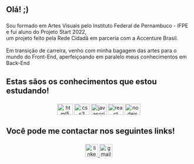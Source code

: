 <h2 align="left">Olá! ;)</h2>

###

<p align="left">Sou formado em Artes Visuais pelo Instituto Federal de Pernambuco - IFPE e fui aluno do Projeto Start 2022,<br> um projeto feito pela Rede Cidadã em parceria com a Accenture Brasil. <br><br>Em transição de carreira, venho com minha bagagem das artes para o mundo do Front-End, aperfeiçoando em paralelo meus conhecimentos em Back-End</p>

###

<h2 align="left">Estas sãos os conhecimentos que estou estudando!</h2>

###

<div align="center">
  <img src="https://cdn.jsdelivr.net/gh/devicons/devicon/icons/html5/html5-original.svg" height="30" width="42" alt="html5 logo"  />
  <img src="https://cdn.jsdelivr.net/gh/devicons/devicon/icons/css3/css3-original.svg" height="30" width="42" alt="css3 logo"  />
  <img src="https://cdn.jsdelivr.net/gh/devicons/devicon/icons/javascript/javascript-original.svg" height="30" width="42" alt="javascript logo"  />
  <img src="https://cdn.jsdelivr.net/gh/devicons/devicon/icons/react/react-original.svg" height="30" width="42" alt="react logo"  />
  <img src="https://cdn.jsdelivr.net/gh/devicons/devicon/icons/nodejs/nodejs-original.svg" height="30" width="42" alt="nodejs logo"  />
</div>

###

<h2 align="left">Você pode me contactar nos seguintes links!</h2>

###

<div align="center">
  <a href="hhtp://www.linkedin.com/in/hugo-albuqq" target="_blank">
    <img src="https://img.shields.io/static/v1?message=LinkedIn&logo=linkedin&label=&color=0077B5&logoColor=white&labelColor=&style=for-the-badge" height="35" alt="linkedin logo"  />
  </a>
  <a href="mailto:hugoalbuqq@gmail.com" target="_blank">
    <img src="https://img.shields.io/static/v1?message=Gmail&logo=gmail&label=&color=D14836&logoColor=white&labelColor=&style=for-the-badge" height="35" alt="gmail logo"  />
  </a>
</div>

###
